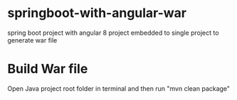 # springboot-with-angular-war
spring boot project with angular 8 project embedded to single project to generate war file

# Build War file
Open Java project root folder in terminal and then run "mvn clean package"
